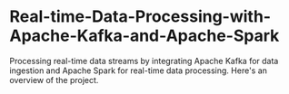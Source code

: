 # Real-time-Data-Processing-with-Apache-Kafka-and-Apache-Spark
Processing real-time data streams by integrating Apache Kafka for data ingestion and Apache Spark for real-time data processing. Here's an overview of the project.
